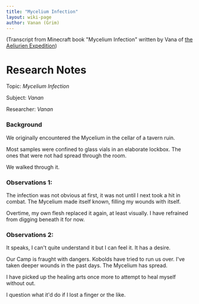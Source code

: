 ```yaml
---
title: "Mycelium Infection"
layout: wiki-page
author: Vanan (Grim)
---
```


(Transcript from Minecraft book "Mycelium Infection" written by Vana of [the Aeliurien Expedition](/wiki/5thCycle/factions/AelurienExpedition))

# Research Notes

Topic: *Mycelium Infection*

Subject: *Vanan*

Researcher: *Vanan*

### Background

We originally encountered the Mycelium in the cellar of a tavern ruin.

Most samples were confined to glass vials in an elaborate lockbox. The ones that were not had spread through the room.

We walked through it.

### Observations 1:

The infection was not obvious at first, it was not until I next took a hit in combat. The Mycelium made itself known, filling my wounds with itself.

Overtime, my own flesh replaced it again, at least visually. I have refrained from digging beneath it for now.

### Observations 2:

It speaks, I can't quite understand it but I can feel it. It has a desire.

Our Camp is fraught with dangers. Kobolds have tried to run us over. I've taken deeper wounds in the past days. The Mycelium has spread.

I have picked up the healing arts once more to attempt to heal myself without out.

I question what it'd do if I lost a finger or the like.